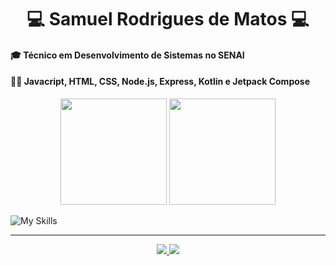 # <div align="center">💻 Samuel Rodrigues de Matos 💻</div>

#### 🎓 Técnico em <strong>Desenvolvimento de Sistemas</strong> no SENAI
#### ✍🏻 Javacript, HTML, CSS, Node.js, Express, Kotlin e Jetpack Compose

<div align="center">
  <img height="170em"src="https://github-readme-stats.vercel.app/api?username=srmt03&show_icons=true&theme=dark&include_all_commits=true&count_private=true"/>
  <img height="170em"src="https://github-readme-stats.vercel.app/api/top-langs/?username=srmt03&layout=compact&langs_count=7&theme=dark"/>
</div>

<div height="5em"></div>

<!---->
   ![My Skills](https://skills.thijs.gg/icons?i=html,css,js,nodejs,express,kotlin,mysql,figma)
<hr>

<div align="center">
  <a href = "mailto:contact.s.rodriguesmt03@gmail.com">
    <img src="https://img.shields.io/badge/-Gmail-%23333?style=for-the-badge&logo=gmail&logoColor=white" target="_blank">
  </a>
  <a href="https://www.linkedin.com/in/samuel-matos-8561b4242/" target="_blank">
    <img src="https://img.shields.io/badge/-LinkedIn-%230077B5?style=for-the-badge&logo=linkedin&logoColor=white" target="_blank">
  </a>
</div>
</div>
